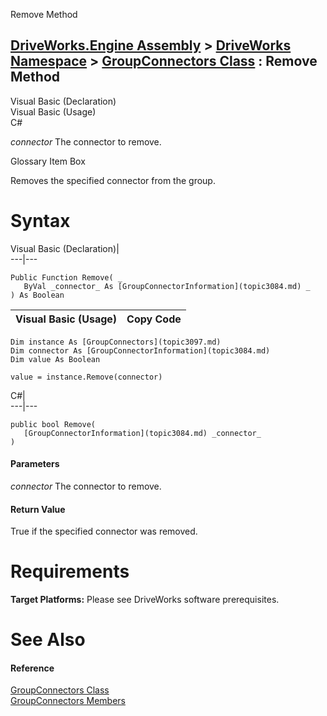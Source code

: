 Remove Method   
  
[DriveWorks.Engine Assembly](topic2156.md) > [DriveWorks Namespace](topic2159.md) > [GroupConnectors Class](topic3097.md) : Remove Method  
---  
  
Visual Basic (Declaration)    
Visual Basic (Usage)    
C# 

_connector_
    The connector to remove.

Glossary Item Box

Removes the specified connector from the group. 

# Syntax

Visual Basic (Declaration)|   
---|---  
      
    
    Public Function Remove( _
       ByVal _connector_ As [GroupConnectorInformation](topic3084.md) _
    ) As Boolean  
  
Visual Basic (Usage)| Copy Code  
---|---  
      
    
    Dim instance As [GroupConnectors](topic3097.md)
    Dim connector As [GroupConnectorInformation](topic3084.md)
    Dim value As Boolean
     
    value = instance.Remove(connector)  
  
C#|   
---|---  
      
    
    public bool Remove( 
       [GroupConnectorInformation](topic3084.md) _connector_
    )  
  
#### Parameters

 _connector_
    The connector to remove.

#### Return Value

True if the specified connector was removed.

# Requirements

**Target Platforms:** Please see DriveWorks software prerequisites.

# See Also

#### Reference

[GroupConnectors Class](topic3097.md)   
[GroupConnectors Members](topic3098.md)


